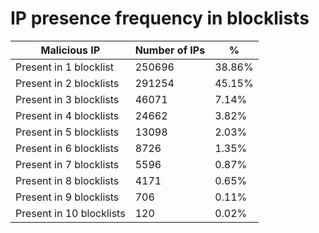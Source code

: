 # IP presence frequency in blocklists
| Malicious IP | Number of IPs | % |
|----|----|----|
| Present in 1 blocklist | 250696 | 38.86% |
| Present in 2 blocklists | 291254 | 45.15% |
| Present in 3 blocklists | 46071 | 7.14% |
| Present in 4 blocklists | 24662 | 3.82% |
| Present in 5 blocklists | 13098 | 2.03% |
| Present in 6 blocklists | 8726 | 1.35% |
| Present in 7 blocklists | 5596 | 0.87% |
| Present in 8 blocklists | 4171 | 0.65% |
| Present in 9 blocklists | 706 | 0.11% |
| Present in 10 blocklists | 120 | 0.02% |
